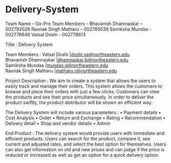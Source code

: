 # Delivery-System
Team Name – Go-Pro Team Members – Bhavanish Dhamnaskar – 002792028 Raunak Singh Matharu – 002785039 Samiksha Mundas - 002776646 Vatsal Doshi - 002776613

Title : Delivery System

Team Members :
	Vatsal Doshi        	|doshi.va@northeastern.edu    
	Bhavanish Dhamnaskar	|dhamnaskar.b@northeastern.edu      
	Samiksha Mundas     	|mundas.s@northeastern.edu	   
	Raunak Singh Matharu	|matharu.r@northeastern.edu

Project Description :
We aim to create a system that allows the users to easily track and manage their orders. This system allows the customers to browse and place their orders with just a few clicks. Customers can view the products and see their price simultaneously.  In order to deliver the product swiftly, the product distributor will be shown an efficient way.

The Delivery System will include various parameters :
•	Payment details
•	Cost Analysis
•	Order
•	Return and Exchange
•	Rating
•	Recommendation
•	Delivery detail
•	Shop and vendor details
•	Admin

End Product :
The delivery system would provide users with immediate and efficient products. Users can search for the product, compare it, see current and adjusted rates, and select the best option for themselves. Users can also get information on old and new prices and can judge if the price is reduced or increased as well as get an option for a quick delivery option.
